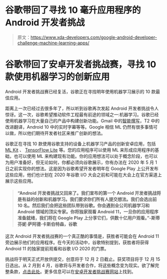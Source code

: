 # 谷歌带回了寻找 10 毫升应用程序的 Android 开发者挑战

> 原文：<https://www.xda-developers.com/google-android-developer-challenge-machine-learning-apps/>

# 谷歌带回了安卓开发者挑战赛，寻找 10 款使用机器学习的创新应用

Android 开发者挑战赛已经复活，谷歌正在寻找明年使用机器学习展示的 10 款最佳应用。

距离上一次已经过去很多年了，所以听到谷歌再次发起 Android 开发者挑战令人惊讶。这一次，谷歌希望推动软件工程最有前途的领域之一:机器学习。谷歌已经使用机器学习在大量自己的产品中构建创新功能。Gmail 中的[智能撰写](https://www.xda-developers.com/smart-compose-gmail-android-more-users/)，T2 中的改进翻译，Android 10 中的实时字幕等等。Google 相信 ML 仍然有很多事情可以做，所以他们期待开发者社区来推广创新的想法。

谷歌正在寻找 10 款使用谷歌支持的设备上机器学习产品的创新安卓应用，包括 [ML Kit](https://www.xda-developers.com/google-ml-kit-machine-learning/) 、 [TensorFlow Lite](https://www.xda-developers.com/tensorflow-lite-mobile-machine-learning/) 等。您的应用程序可以使用 ML 来形成应用程序的基础，也可以使用 ML 来构建现有功能。你的应用想法可以处于概念阶段，也可以为用户准备好，但无论如何，你都必须向谷歌展示，你有办法在 2020 年 5 月 1 日之前实现你的想法。这是因为谷歌希望开发者明年在 Google Play 上公开发布这些应用，他们也计划在 2020 年谷歌 I/O 大会之前和可能在大会上在官方渠道上展示这些应用。

> #### “Android 开发者挑战又回来了。我们宣布的第一个 Android 开发者挑战将是有益的创新和机器学习。我们要求你们所有人提交想法。我们会选出前 10 名。然后我们会把这些团队带到谷歌。你会遇到全公司机器学习和 Android 领域的顶尖专家。你将独家观看 Android 11，一旦你的应用程序准备就绪，我们将在 Google Play 上分享它们，供数十亿用户观看。”-斯蒂芬妮·萨阿德·卡斯伯特森，谷歌

这次 Android 开发者挑战赛的一个真正酷的事情是，获胜者可能会在 Android 11 旁边展示他们的应用程序。在今天的活动中，谷歌特别提到，获胜者将获得 Android 11 的独家提前观看和谷歌 I/O 2020 的门票。

挑战将于明天正式开放供提交，创意将于 12 月 2 日截止。获奖项目将于 12 月 15 日选出。从 2 月到 4 月，谷歌将与开发者合作，将这些概念变为现实。欲了解完整条款，[点击此处](https://docs.google.com/document/d/1fc1h7CIHklp8Cfn0MShwIJd3zylO9lYMxVE0mpHf7iU/edit)。更多信息可以在[安卓开发者挑战赛网站](https://developer.android.com/dev-challenge)上找到。